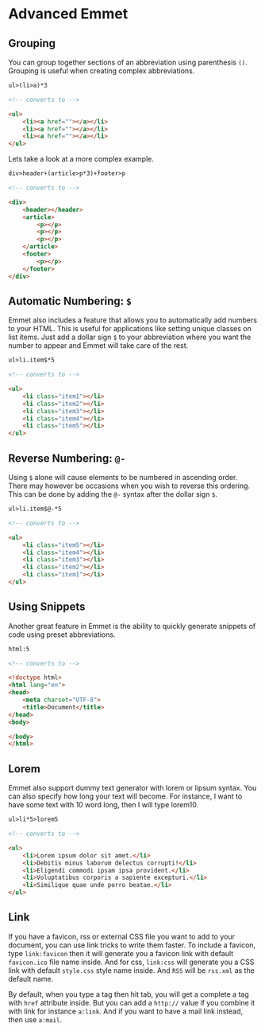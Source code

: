 # Advanced Emmet

## Grouping

You can group together sections of an abbreviation using parenthesis `()`. Grouping is useful when creating complex abbreviations.

```html
ul>(li>a)*3

<!-- converts to -->

<ul>
    <li><a href=""></a></li>
    <li><a href=""></a></li>
    <li><a href=""></a></li>
</ul>
```

Lets take a look at a more complex example.

```html
div>header+(article>p*3)+footer>p

<!-- converts to -->

<div>
    <header></header>
    <article>
        <p></p>
        <p></p>
        <p></p>
    </article>
    <footer>
        <p></p>
    </footer>
</div>
```

## Automatic Numbering: `$`

Emmet also includes a feature that allows you to automatically add numbers to your HTML. This is useful for applications like setting unique classes on list items. Just add a dollar sign `$` to your abbreviation where you want the number to appear and Emmet will take care of the rest.

```html
ul>li.item$*5

<!-- converts to -->

<ul>
    <li class="item1"></li>
    <li class="item2"></li>
    <li class="item3"></li>
    <li class="item4"></li>
    <li class="item5"></li>
</ul>
```

## Reverse Numbering: `@-`

Using `$` alone will cause elements to be numbered in ascending order. There may however be occasions when you wish to reverse this ordering. This can be done by adding the `@-` syntax after the dollar sign `$`.

```html
ul>li.item$@-*5

<!-- converts to -->

<ul>
    <li class="item5"></li>
    <li class="item4"></li>
    <li class="item3"></li>
    <li class="item2"></li>
    <li class="item1"></li>
</ul>
```

## Using Snippets

Another great feature in Emmet is the ability to quickly generate snippets of code using preset abbreviations.

```html
html:5

<!-- converts to -->

<!doctype html>
<html lang="en">
<head>
    <meta charset="UTF-8">
    <title>Document</title>
</head>
<body>

</body>
</html>
```

## Lorem

Emmet also support dummy text generator with lorem or lipsum syntax. You can also specify how long your text will become. For instance, I want to have some text with 10 word long, then I will type lorem10.

```html
ul>li*5>lorem5

<!-- converts to -->

<ul>
    <li>Lorem ipsum dolor sit amet.</li>
    <li>Debitis minus laborum delectus corrupti!</li>
    <li>Eligendi commodi ipsam ipsa provident.</li>
    <li>Voluptatibus corporis a sapiente excepturi.</li>
    <li>Similique quae unde porro beatae.</li>
</ul>
```

## Link

If you have a favicon, rss or external CSS file you want to add to your document, you can use link tricks to write them faster. To include a favicon, type `link:favicon` then it will generate you a favicon link with default `favicon.ico` file name inside. And for css, `link:css` will generate you a CSS link with default `style.css` style name inside. And `RSS` will be `rss.xml` as the default name.

By default, when you type a tag then hit tab, you will get a complete a tag with `href` attribute inside. But you can add a `http://` value if you combine it with link for instance `a:link`. And if you want to have a mail link instead, then use `a:mail`.